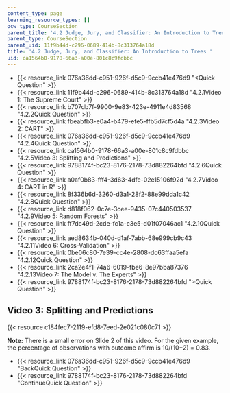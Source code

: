 ```yaml
---
content_type: page
learning_resource_types: []
ocw_type: CourseSection
parent_title: '4.2 Judge, Jury, and Classifier: An Introduction to Trees '
parent_type: CourseSection
parent_uid: 11f9b44d-c296-0689-414b-8c313764a18d
title: '4.2 Judge, Jury, and Classifier: An Introduction to Trees '
uid: ca1564b0-9178-66a3-a00e-801c8c9fdbbc
---
```


*   {{< resource_link 076a36dd-c951-926f-d5c9-9ccb41e476d9 "\<Quick Question" >}}
*   {{< resource_link 11f9b44d-c296-0689-414b-8c313764a18d "4.2.1Video 1: The Supreme Court" >}}
*   {{< resource_link b707db7f-9900-9e83-423e-4911e4d83568 "4.2.2Quick Question" >}}
*   {{< resource_link fbeabfb3-e0a4-b479-efe5-ffb5d7cf5d4a "4.2.3Video 2: CART" >}}
*   {{< resource_link 076a36dd-c951-926f-d5c9-9ccb41e476d9 "4.2.4Quick Question" >}}
*   {{< resource_link ca1564b0-9178-66a3-a00e-801c8c9fdbbc "4.2.5Video 3: Splitting and Predictions" >}}
*   {{< resource_link 9788174f-bc23-8176-2178-73d882264bfd "4.2.6Quick Question" >}}
*   {{< resource_link a0af0b83-fff4-3d63-4dfe-02e15106f92d "4.2.7Video 4: CART in R" >}}
*   {{< resource_link 8f336b6d-3260-d3a1-28f2-88e99dda1c42 "4.2.8Quick Question" >}}
*   {{< resource_link d818f062-0c7e-3cee-9435-07c440503537 "4.2.9Video 5: Random Forests" >}}
*   {{< resource_link ff7dc49d-2cde-fc1a-c3e5-d01f07046ac1 "4.2.10Quick Question" >}}
*   {{< resource_link aed8634b-040d-d1af-7abb-68e999cb9c43 "4.2.11Video 6: Cross-Validation" >}}
*   {{< resource_link 0be06c80-7e39-cc4e-2808-dc63ffaa5efa "4.2.12Quick Question" >}}
*   {{< resource_link 2ca2e4f1-74a6-6019-fbe6-8e97bba87376 "4.2.13Video 7: The Model v. The Experts" >}}
*   {{< resource_link 9788174f-bc23-8176-2178-73d882264bfd "\>Quick Question" >}}

Video 3: Splitting and Predictions
----------------------------------

{{< resource c184fec7-2119-efd8-7eed-2e021c080c71 >}}

**Note:** There is a small error on Slide 2 of this video. For the given example, the percentage of observations with outcome affirm is 10/(10+2) = 0.83.

*   {{< resource_link 076a36dd-c951-926f-d5c9-9ccb41e476d9 "BackQuick Question" >}}
*   {{< resource_link 9788174f-bc23-8176-2178-73d882264bfd "ContinueQuick Question" >}}